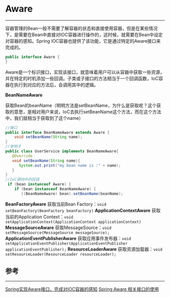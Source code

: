 # Aware

---

容器管理的Bean一般不需要了解容器的状态和直接使用容器，但是在某些情况下，是需要在Bean中直接对IOC容器进行操作的，这时候，就需要在Bean中设定对容器的感知。Spring IOC容器也提供了该功能，它是通过特定的Aware接口来完成的。

```java
public interface Aware {
}
```

Aware是一个标识接口，实现该接口，就意味着用户可以从容器中获取一些资源，并在特定的时机添加一些回调。子类或子接口的方法相当于一个回调函数，IoC容器在执行到对应的方法后，会调用其中的逻辑。

**BeanNameAware**

获取Bean的beanName（明明方法是setBeanName，为什么是获取呢？这个获取的意思，是相对用户来说，IoC去执行setBeanName这个方法，而在这个方法中，我们就相当于获取到了这个name）

```java
//接口
public interface BeanNameAware extends Aware {
    void setBeanName(String name);
}
//举例子
public class UserService implements BeanNameAware{
   @Override
   void setBeanName(String name){
      System.out.print("my bean name is :" + name);
   }
}
//IoC源码中的回调
 if (bean instanceof Aware) {
    if (bean instanceof BeanNameAware) {
       ((BeanNameAware) bean).setBeanName(beanName);
```
**BeanFactoryAware**
获取当前Bean Factory：`void setBeanFactory(BeanFactory beanFactory)`
**ApplicationContextAware**
获取当前的Application Context：`void setApplicationContext(ApplicationContext applicationContext)`
**MessageSourceAware**
获取MessageSource：`void setMessageSource(MessageSource messageSource);`
**ApplicationEventPublisherAware**
获取应用事件发布器：`void setApplicationEventPublisher(ApplicationEventPublisher applicationEventPublisher);`
**ResourceLoaderAware**
获取资源加载器：`void setResourceLoader(ResourceLoader resourceLoader);`
## 参考
---
[Spring实现Aware接口，完成对IOC容器的感知](https://blog.csdn.net/ilovejava_2010/article/details/7953582)
[Spring Aware 相关接口的使用](https://hacpai.com/article/1514947996486)